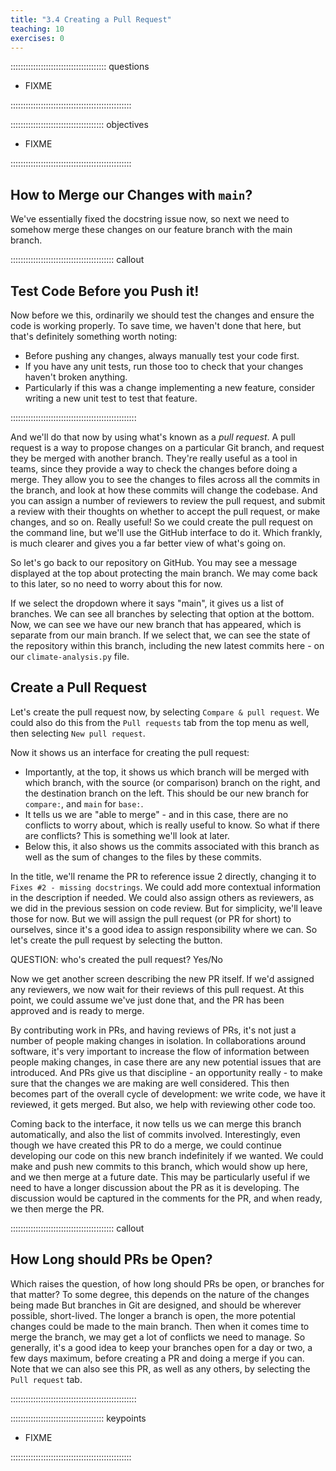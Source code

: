 ```yaml
---
title: "3.4 Creating a Pull Request"
teaching: 10
exercises: 0
---
```


:::::::::::::::::::::::::::::::::::::: questions 

- FIXME

::::::::::::::::::::::::::::::::::::::::::::::::

::::::::::::::::::::::::::::::::::::: objectives

- FIXME

::::::::::::::::::::::::::::::::::::::::::::::::

## How to Merge our Changes with `main`?

We've essentially fixed the docstring issue now,
so next we need to somehow merge these changes on our feature branch with the main branch.

:::::::::::::::::::::::::::::::::::::::::  callout

## Test Code Before you Push it!

Now before we this, ordinarily we should test the changes and ensure the code is working properly.
To save time, we haven't done that here, but that's definitely something worth noting:

- Before pushing any changes, always manually test your code first.
- If you have any unit tests, run those too to check that your changes haven't broken anything.
- Particularly if this was a change implementing a new feature, consider writing a new unit test to test that feature.

::::::::::::::::::::::::::::::::::::::::::::::::::

And we'll do that now by using what's known as a *pull request*.
A pull request is a way to propose changes on a particular Git branch, and request they be merged with another branch.
They're really useful as a tool in teams,
since they provide a way to check the changes before doing a merge.
They allow you to see the changes to files across all the commits in the branch,
and look at how these commits will change the codebase.
And you can assign a number of reviewers to review the pull request,
and submit a review with their thoughts on whether to accept the pull request,
or make changes, and so on. Really useful!
So we could create the pull request on the command line,
but we'll use the GitHub interface to do it.
Which frankly, is much clearer and gives you a far better view of what's going on.

So let's go back to our repository on GitHub.
You may see a message displayed at the top about protecting the main branch.
We may come back to this later, so no need to worry about this for now.

If we select the dropdown where it says "main", it gives us a list of branches.
We can see all branches by selecting that option at the bottom.
Now, we can see we have our new branch that has appeared,
which is separate from our main branch.
If we select that, we can see the state of the repository within this branch,
including the new latest commits here - on our `climate-analysis.py` file.

## Create a Pull Request

Let's create the pull request now,
by selecting `Compare & pull request`.
We could also do this from the `Pull requests` tab from the top menu as well,
then selecting `New pull request`.

Now it shows us an interface for creating the pull request:
- Importantly, at the top, it shows us which branch will be merged with which branch,
with the source (or comparison) branch on the right,
and the destination branch on the left.
This should be our new branch for `compare:`, and `main` for `base:`.
- It tells us we are "able to merge" - and in this case, there are no conflicts to worry about, which is really useful to know.
So what if there are conflicts? This is something we'll look at later.
- Below this, it also shows us the commits associated with this branch
as well as the sum of changes to the files by these commits.

In the title, we'll rename the PR to reference issue 2 directly,
changing it to `Fixes #2 - missing docstrings`.
We could add more contextual information in the description if needed.
We could also assign others as reviewers,
as we did in the previous session on code review.
But for simplicity, we'll leave those for now.
But we will assign the pull request (or PR for short) to ourselves,
since it's a good idea to assign responsibility where we can.
So let's create the pull request by selecting the button.

QUESTION: who's created the pull request? Yes/No

Now we get another screen describing the new PR itself.
If we'd assigned any reviewers, we now wait for their reviews of this pull request.
At this point, we could assume we've just done that, and the PR has been approved and is ready to merge.

By contributing work in PRs, and having reviews of PRs,
it's not just a number of people making changes in isolation.
In collaborations around software,
it's very important to increase the flow of information between people making changes,
in case there are any new potential issues that are introduced.
And PRs give us that discipline - an opportunity really - to make sure that the changes we are making are well considered.
This then becomes part of the overall cycle of development:
we write code, we have it reviewed, it gets merged.
But also, we help with reviewing other code too.

Coming back to the interface,
it now tells us we can merge this branch automatically,
and also the list of commits involved.
Interestingly, even though we have created this PR to do a merge, we could continue developing our code on this new branch indefinitely if we wanted.
We could make and push new commits to this branch, which would show up here,
and we then merge at a future date.
This may be particularly useful if we need to have a longer discussion about the PR as it is developing.
The discussion would be captured in the comments for the PR,
and when ready, we then merge the PR.

:::::::::::::::::::::::::::::::::::::::::  callout

## How Long should PRs be Open?

Which raises the question, of how long should PRs be open, or branches for that matter?
To some degree, this depends on the nature of the changes being made
But branches in Git are designed, and should be wherever possible, short-lived.
The longer a branch is open, the more potential changes could be made to the main branch.
Then when it comes time to merge the branch, we may get a lot of conflicts we need to manage.
So generally, it's a good idea to keep your branches open for a day or two, a few days maximum, before creating a PR and doing a merge if you can.
Note that we can also see this PR,
as well as any others, by selecting the `Pull request` tab.

::::::::::::::::::::::::::::::::::::::::::::::::::

::::::::::::::::::::::::::::::::::::: keypoints 

- FIXME

::::::::::::::::::::::::::::::::::::::::::::::::

